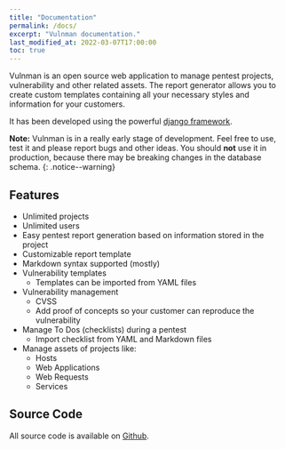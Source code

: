 ```yaml
---
title: "Documentation"
permalink: /docs/
excerpt: "Vulnman documentation."
last_modified_at: 2022-03-07T17:00:00
toc: true
---
```


Vulnman is an open source web application to manage pentest projects, vulnerability and other related assets.
The report generator allows you to create custom templates containing all your necessary styles and information for your customers.

It has been developed using the powerful [django framework](https://www.djangoproject.com/).

**Note:** Vulnman is in a really early stage of development. Feel free to use, test it and please report bugs and other ideas.
You should **not** use it in production, because there may be breaking changes in the database schema.
{: .notice--warning}


## Features
- Unlimited projects
- Unlimited users
- Easy pentest report generation based on information stored in the project
- Customizable report template
- Markdown syntax supported (mostly)
- Vulnerability templates
   - Templates can be imported from YAML files
- Vulnerability management
   - CVSS
   - Add proof of concepts so your customer can reproduce the vulnerability
- Manage To Dos (checklists) during a pentest
   - Import checklist from YAML and Markdown files
- Manage assets of projects like:
   - Hosts
   - Web Applications
   - Web Requests
   - Services

## Source Code
All source code is available on [Github](https://github.com/vulnman).
